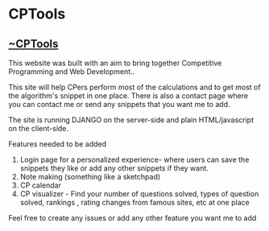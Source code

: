 # CPTools  
## <a href = "http://cp--tools.herokuapp.com/"> ~CPTools</a>

This website was built with an aim to bring together Competitive Programming and Web Development.. 

This site will help CPers perform most of the calculations and to get most of the algorithm's snippet in one place.
There is also a contact page where you can contact me or send any snippets that you want me to add.

The site is running DJANGO on the server-side and plain HTML/javascript on the client-side.

Features needed to be added
1) Login page for a personalized experience- where users can save the snippets they like or add any other snippets if they want.  
2) Note making (something like a sketchpad)
3) CP calendar
4) CP visualizer - Find your number of questions solved, types of question solved, rankings , rating changes from famous sites, etc at one place

Feel free to create any issues or add any other feature you want me to add